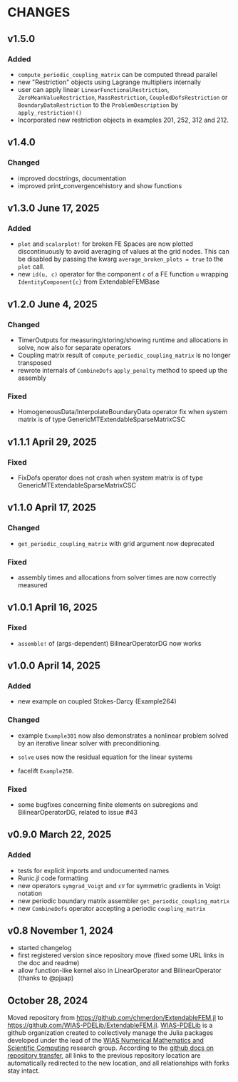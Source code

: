 # CHANGES

## v1.5.0

### Added

  - `compute_periodic_coupling_matrix` can be computed thread parallel
  - new "Restriction" objects using Lagrange multipliers internally
  - user can apply linear `LinearFunctionalRestriction`, `ZeroMeanValueRestriction`, `MassRestriction`, `CoupledDofsRestriction` or `BoundaryDataRestriction` to the `ProblemDescription` by `apply_restriction!()`
  - Incorporated new restriction objects in examples 201, 252, 312 and 212.

## v1.4.0

### Changed
  - improved docstrings, documentation
  - improved print_convergencehistory and show functions

## v1.3.0 June 17, 2025

### Added
  - `plot` and `scalarplot!` for broken FE Spaces are now plotted discontinuously to avoid averaging of values at the grid nodes.
     This can be disabled by passing the kwarg `average_broken_plots = true` to the `plot` call.
  - new `id(u, c)` operator for the component `c` of a FE function `u` wrapping `IdentityComponent{c}` from ExtendableFEMBase

## v1.2.0 June 4, 2025

### Changed
  - TimerOutputs for measuring/storing/showing runtime and allocations in solve, now also for separate operators
  - Coupling matrix result of `compute_periodic_coupling_matrix` is no longer transposed
  - rewrote internals of `CombineDofs` `apply_penalty` method to speed up the assembly

### Fixed
  - HomogeneousData/InterpolateBoundaryData operator fix when system matrix is of type GenericMTExtendableSparseMatrixCSC

## v1.1.1 April 29, 2025

### Fixed
  - FixDofs operator does not crash when system matrix is of type GenericMTExtendableSparseMatrixCSC

## v1.1.0 April 17, 2025

### Changed
  - `get_periodic_coupling_matrix` with grid argument now deprecated

### Fixed
  - assembly times and allocations from solver times are now correctly measured

## v1.0.1 April 16, 2025

### Fixed

  - `assemble!` of (args-dependent) BilinearOperatorDG now works

## v1.0.0 April 14, 2025

### Added

  - new example on coupled Stokes-Darcy (Example264)

### Changed

  - example `Example301` now also demonstrates a nonlinear problem solved by an iterative linear solver
    with preconditioning.

  - `solve` uses now the residual equation for the linear systems
  - facelift `Example250`.

### Fixed

  - some bugfixes concerning finite elements on subregions and BilinearOperatorDG, related to issue #43

## v0.9.0 March 22, 2025

### Added

  - tests for explicit imports and undocumented names
  - Runic.jl code formatting
  - new operators `symgrad_Voigt` and `εV` for symmetric gradients in Voigt notation
  - new periodic boundary matrix assembler `get_periodic_coupling_matrix`
  - new `CombineDofs` operator accepting a periodic `coupling_matrix`

## v0.8 November 1, 2024
  - started changelog
  - first registered version since repository move (fixed some URL links in the doc and readme)
  - allow function-like kernel also in LinearOperator and BilinearOperator (thanks to @pjaap)

## October 28, 2024

Moved repository from https://github.com/chmerdon/ExtendableFEM.jl to https://github.com/WIAS-PDELib/ExtendableFEM.jl.
[WIAS-PDELib](https://github.com/WIAS-PDELib/) is a github organization created to collectively manage the Julia packages developed under
the lead of the [WIAS Numerical Mathematics and Scientific Computing](https://wias-berlin.de/research/rgs/fg3)  research group.
According to the [github docs on repository transfer](https://docs.github.com/en/repositories/creating-and-managing-repositories/transferring-a-repository#whats-transferred-with-a-repository),
all links to the previous repository location are automatically redirected to the new location, and all relationships with forks stay intact.
